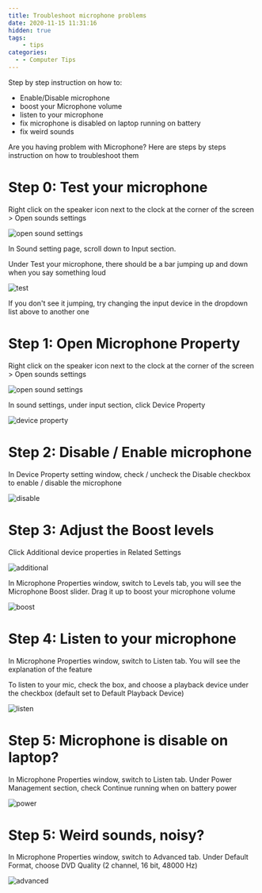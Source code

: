 ```yaml
---
title: Troubleshoot microphone problems
date: 2020-11-15 11:31:16
hidden: true
tags:
    - tips
categories:
  - - Computer Tips
---
```


Step by step instruction on how to:

- Enable/Disable microphone
- boost your Microphone volume
- listen to your microphone
- fix microphone is disabled on laptop running on battery
- fix weird sounds

<!-- more -->

Are you having problem with Microphone? Here are steps by steps instruction on how to troubleshoot them

# Step 0: Test your microphone

Right click on the speaker icon next to the clock at the corner of the screen > Open sounds settings

![open sound settings](https://i.imgur.com/DUxVRNz.png)

In Sound setting page, scroll down to Input section.

Under Test your microphone, there should be a bar jumping up and down when you say something loud

![test](https://i.imgur.com/fSYxGL5.png)

If you don't see it jumping, try changing the input device in the dropdown list above to another one

# Step 1: Open Microphone Property

Right click on the speaker icon next to the clock at the corner of the screen > Open sounds settings

![open sound settings](https://i.imgur.com/DUxVRNz.png)

In sound settings, under input section, click Device Property

![device property](https://i.imgur.com/8EoZfR8.png)

# Step 2: Disable / Enable microphone

In Device Property setting window, check / uncheck the Disable checkbox to enable / disable the microphone

![disable](https://i.imgur.com/9MXvyw7.png)


# Step 3: Adjust the Boost levels

Click Additional device properties in Related Settings

![additional](https://i.imgur.com/cXYq9Va.png)

In Microphone Properties window, switch to Levels tab, you will see the Microphone Boost slider. Drag it up to boost your microphone volume

![boost](https://i.imgur.com/9xHkGIt.png)

# Step 4: Listen to your microphone

In Microphone Properties window, switch to Listen tab. You will see the explanation of the feature

To listen to your mic, check the box, and choose a playback device under the checkbox (default set to Default Playback Device)

![listen](https://i.imgur.com/6wrqt41.png)

# Step 5: Microphone is disable on laptop?

In Microphone Properties window, switch to Listen tab. Under Power Management section, check Continue running when on battery power

![power](https://i.imgur.com/mN2extg.png)

# Step 5: Weird sounds, noisy?

In Microphone Properties window, switch to Advanced tab. Under Default Format, choose DVD Quality (2 channel, 16 bit, 48000 Hz)

![advanced](https://i.imgur.com/JpolWu9.png)